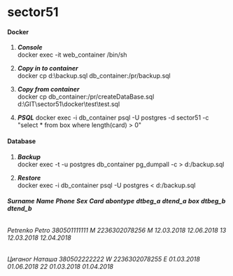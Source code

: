 # sector51

#### Docker 
1. **_Console_**  
docker exec -it web_container /bin/sh

2. **_Copy in to container_**  
docker cp d:\backup.sql db_container:/pr/backup.sql

3. **_Copy from container_**  
docker cp db_container:/pr/createDataBase.sql d:\GIT\sector51\docker\test\test.sql

4. **_PSQL_**
docker exec -i db_container psql -U postgres -d sector51 -c "select * from box where length(card) > 0"

#### Database
1. **_Backup_**  
docker exec -t -u postgres db_container pg_dumpall -c > d:/backup.sql

2. **_Restore_**  
docker exec -i db_container psql -U postgres < d:/backup.sql


###### **_Surname_**	**_Name_**	**_Phone_**	**_Sex_**	**_Card_**	**_abontype_**	**_dtbeg_a_**	**_dtend_a_**	**_box_**	**_dtbeg_b_**	**_dtend_b_**
###### Petrenko	Petro	380501111111	M	2236302078256	M	12.03.2018	12.06.2018	13	12.03.2018	12.04.2018
###### Циганог	Наташа	380502222222	W	2236302078255	E	01.03.2018	01.06.2018	22	01.03.2018	01.04.2018
